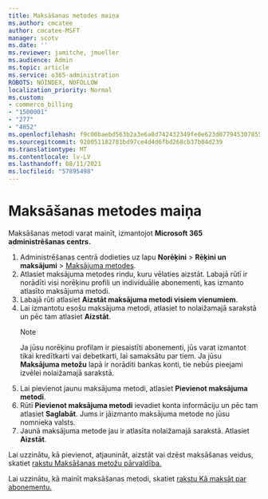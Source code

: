 ```yaml
---
title: Maksāšanas metodes maiņa
ms.author: cmcatee
author: cmcatee-MSFT
manager: scotv
ms.date: ''
ms.reviewer: jamitche, jmueller
ms.audience: Admin
ms.topic: article
ms.service: o365-administration
ROBOTS: NOINDEX, NOFOLLOW
localization_priority: Normal
ms.custom:
- commerce_billing
- "1500001"
- "277"
- "4852"
ms.openlocfilehash: f9c00baebd563b2a3e6a8d742432349fe0e623d07794530785591daf1a9bd9ca
ms.sourcegitcommit: 920051182781bd97ce4d4d6fbd268cb37b84d239
ms.translationtype: MT
ms.contentlocale: lv-LV
ms.lasthandoff: 08/11/2021
ms.locfileid: "57895498"
---
```

# <a name="change-payment-method"></a>Maksāšanas metodes maiņa

Maksāšanas metodi varat mainīt, izmantojot **Microsoft 365 administrēšanas centrs.**
  
1. Administrēšanas centrā dodieties uz lapu **Norēķini** > **Rēķini un maksājumi** > [Maksājuma metodes](https://go.microsoft.com/fwlink/p/?linkid=2018806).
2. Atlasiet maksājuma metodes rindu, kuru vēlaties aizstāt. Labajā rūtī ir norādīti visi norēķinu profili un individuālie abonementi, kas izmanto atlasīto maksājuma metodi.
3. Labajā rūti atlasiet **Aizstāt maksājuma metodi visiem vienumiem**.
4. Lai izmantotu esošu maksājuma metodi, atlasiet to nolaižamajā sarakstā un pēc tam atlasiet **Aizstāt**.
    > [!NOTE]
    > Ja jūsu norēķinu profilam ir piesaistīti abonementi, jūs varat izmantot tikai kredītkarti vai debetkarti, lai samaksātu par tiem. Ja jūsu **Maksājuma metožu** lapā ir norāditi bankas konti, tie nebūs pieejami izvēlei nolaižamajā sarakstā.
5. Lai pievienot jaunu maksājuma metodi, atlasiet **Pievienot maksājuma metodi**.
6. Rūtī **Pievienot maksājuma metodi** ievadiet konta informāciju un pēc tam atlasiet **Saglabāt**. Jums ir jāizmanto maksājuma metode no jūsu nomnieka valsts.
7. Jaunā maksājuma metode jau ir atlasīta nolaižamajā sarakstā. Atlasiet **Aizstāt**.

Lai uzzinātu, kā pievienot, atjaunināt, aizstāt vai dzēst maksāšanas veidus, skatiet [rakstu Maksāšanas metožu pārvaldība.](https://docs.microsoft.com/microsoft-365/commerce/billing-and-payments/manage-payment-methods)

Lai uzzinātu, kā mainīt maksāšanas metodi, skatiet [rakstu Kā maksāt par abonementu.](https://docs.microsoft.com/microsoft-365/commerce/billing-and-payments/pay-for-your-subscription)